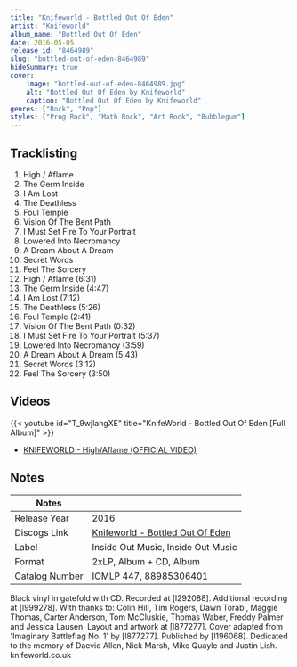 ```yaml
---
title: "Knifeworld - Bottled Out Of Eden"
artist: "Knifeworld"
album_name: "Bottled Out Of Eden"
date: 2016-05-05
release_id: "8464989"
slug: "bottled-out-of-eden-8464989"
hideSummary: true
cover:
    image: "bottled-out-of-eden-8464989.jpg"
    alt: "Bottled Out Of Eden by Knifeworld"
    caption: "Bottled Out Of Eden by Knifeworld"
genres: ["Rock", "Pop"]
styles: ["Prog Rock", "Math Rock", "Art Rock", "Bubblegum"]
---
```


## Tracklisting
1. High / Aflame
2. The Germ Inside
3. I Am Lost
4. The Deathless
5. Foul Temple
6. Vision Of The Bent Path
7. I Must Set Fire To Your Portrait
8. Lowered Into Necromancy
9. A Dream About A Dream
10. Secret Words
11. Feel The Sorcery
12. High / Aflame (6:31)
13. The Germ Inside (4:47)
14. I Am Lost (7:12)
15. The Deathless (5:26)
16. Foul Temple (2:41)
17. Vision Of The Bent Path (0:32)
18. I Must Set Fire To Your Portrait (5:37)
19. Lowered Into Necromancy (3:59)
20. A Dream About A Dream (5:43)
21. Secret Words (3:12)
22. Feel The Sorcery (3:50)

## Videos
{{< youtube id="T_9wjlangXE" title="KnifeWorld - Bottled Out Of Eden [Full Album]" >}}
- [KNIFEWORLD - High/Aflame (OFFICIAL VIDEO)](https://www.youtube.com/watch?v=WzXVxOT8an0)


## Notes

| Notes          |             |
| ---------------| ----------- |
| Release Year   | 2016 |
| Discogs Link   | [Knifeworld - Bottled Out Of Eden](https://www.discogs.com/release/8464989-Knifeworld-Bottled-Out-Of-Eden) |
| Label          | Inside Out Music, Inside Out Music |
| Format         | 2xLP, Album + CD, Album |
| Catalog Number | IOMLP 447, 88985306401 |

Black vinyl in gatefold with CD.  Recorded at [l292088]. Additional recording at [l999278].  With thanks to: Colin Hill, Tim Rogers, Dawn Torabi, Maggie Thomas, Carter Anderson, Tom McCluskie, Thomas Waber, Freddy Palmer and Jessica Lausen.  Layout and artwork at [l877277]. Cover adapted from 'Imaginary Battleflag No. 1' by [l877277].  Published by [l196068].  Dedicated to the memory of Daevid Allen, Nick Marsh, Mike Quayle and Justin Lish.  knifeworld.co.uk

